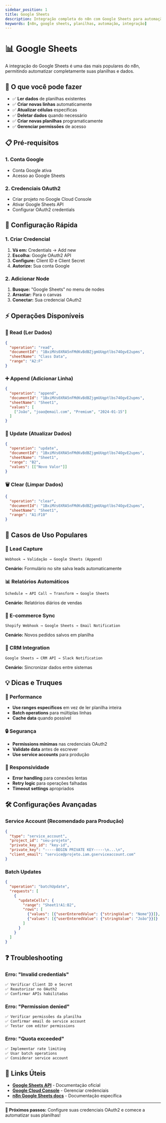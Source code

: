 ```yaml
---
sidebar_position: 1
title: Google Sheets
description: Integração completa do n8n com Google Sheets para automação de planilhas
keywords: [n8n, google sheets, planilhas, automação, integração]
---
```


# 📊 Google Sheets

A integração do Google Sheets é uma das mais populares do n8n, permitindo automatizar completamente suas planilhas e dados.

## 🎯 O que você pode fazer

- ✅ **Ler dados** de planilhas existentes
- ✅ **Criar novas linhas** automaticamente
- ✅ **Atualizar células** específicas
- ✅ **Deletar dados** quando necessário
- ✅ **Criar novas planilhas** programaticamente
- ✅ **Gerenciar permissões** de acesso

## 📋 Pré-requisitos

### 1. Conta Google
- Conta Google ativa
- Acesso ao Google Sheets

### 2. Credenciais OAuth2
- Criar projeto no Google Cloud Console
- Ativar Google Sheets API
- Configurar OAuth2 credentials

## 🔧 Configuração Rápida

### 1. Criar Credencial
1. **Vá em:** Credentials → Add new
2. **Escolha:** Google OAuth2 API
3. **Configure:** Client ID e Client Secret
4. **Autorize:** Sua conta Google

### 2. Adicionar Node
1. **Busque:** "Google Sheets" no menu de nodes
2. **Arrastar:** Para o canvas
3. **Conectar:** Sua credencial OAuth2

## ⚡ Operações Disponíveis

### 📖 Read (Ler Dados)
```json
{
  "operation": "read",
  "documentId": "1BxiMVs0XRA5nFMdKvBdBZjgmUUqptlbs74OgvE2upms",
  "sheetName": "Class Data",
  "range": "A2:F"
}
```

### ➕ Append (Adicionar Linha)
```json
{
  "operation": "append",
  "documentId": "1BxiMVs0XRA5nFMdKvBdBZjgmUUqptlbs74OgvE2upms",
  "sheetName": "Sheet1",
  "values": [
    ["João", "joao@email.com", "Premium", "2024-01-15"]
  ]
}
```

### 🔄 Update (Atualizar Dados)
```json
{
  "operation": "update",
  "documentId": "1BxiMVs0XRA5nFMdKvBdBZjgmUUqptlbs74OgvE2upms",
  "sheetName": "Sheet1",
  "range": "B2",
  "values": [["Novo Valor"]]
}
```

### 🗑️ Clear (Limpar Dados)
```json
{
  "operation": "clear",
  "documentId": "1BxiMVs0XRA5nFMdKvBdBZjgmUUqptlbs74OgvE2upms",
  "sheetName": "Sheet1",
  "range": "A1:F10"
}
```

## 🚀 Casos de Uso Populares

### 📧 Lead Capture
```
Webhook → Validação → Google Sheets (Append)
```
**Cenário:** Formulário no site salva leads automaticamente

### 📊 Relatórios Automáticos
```
Schedule → API Call → Transform → Google Sheets
```
**Cenário:** Relatórios diários de vendas

### 🛒 E-commerce Sync
```
Shopify Webhook → Google Sheets → Email Notification
```
**Cenário:** Novos pedidos salvos em planilha

### 💼 CRM Integration
```
Google Sheets → CRM API → Slack Notification
```
**Cenário:** Sincronizar dados entre sistemas

## 💡 Dicas e Truques

### 🎯 Performance
- **Use ranges específicos** em vez de ler planilha inteira
- **Batch operations** para múltiplas linhas
- **Cache data** quando possível

### 🔒 Segurança
- **Permissions mínimas** nas credenciais OAuth2
- **Validate data** antes de escrever
- **Use service accounts** para produção

### 📱 Responsividade
- **Error handling** para conexões lentas
- **Retry logic** para operações falhadas
- **Timeout settings** apropriados

## 🛠️ Configurações Avançadas

### Service Account (Recomendado para Produção)
```json
{
  "type": "service_account",
  "project_id": "seu-projeto",
  "private_key_id": "key-id",
  "private_key": "-----BEGIN PRIVATE KEY-----\n...\n",
  "client_email": "service@projeto.iam.gserviceaccount.com"
}
```

### Batch Updates
```json
{
  "operation": "batchUpdate",
  "requests": [
    {
      "updateCells": {
        "range": "Sheet1!A1:B2",
        "rows": [
          {"values": [{"userEnteredValue": {"stringValue": "Nome"}}]},
          {"values": [{"userEnteredValue": {"stringValue": "João"}}]}
        ]
      }
    }
  ]
}
```

## ❓ Troubleshooting

### Erro: "Invalid credentials"
```bash
✅ Verificar Client ID e Secret
✅ Reautorizar no OAuth2
✅ Confirmar APIs habilitadas
```

### Erro: "Permission denied"
```bash
✅ Verificar permissões da planilha
✅ Confirmar email do service account
✅ Testar com editor permissions
```

### Erro: "Quota exceeded"
```bash
✅ Implementar rate limiting
✅ Usar batch operations
✅ Considerar service account
```

## 🔗 Links Úteis

- **[Google Sheets API](https://developers.google.com/sheets/api)** - Documentação oficial
- **[Google Cloud Console](https://console.cloud.google.com)** - Gerenciar credenciais
- **[n8n Google Sheets docs](https://docs.n8n.io/integrations/builtin/app-nodes/n8n-nodes-base.googlesheets/)** - Documentação específica

---

**🎯 Próximos passos:** Configure suas credenciais OAuth2 e comece a automatizar suas planilhas!
